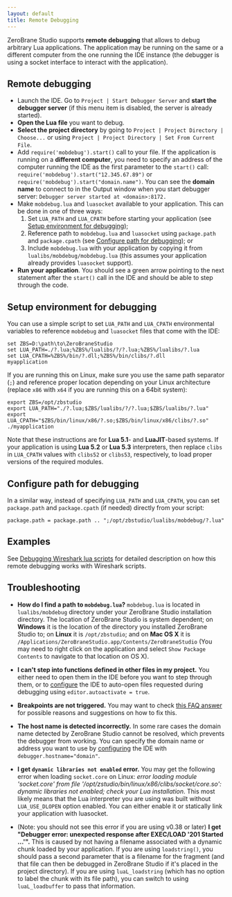 ```yaml
---
layout: default
title: Remote Debugging
---
```


ZeroBrane Studio supports **remote debugging** that allows to debug arbitrary Lua applications.
The application may be running on the same or a different computer from the one running
the IDE instance (the debugger is using a socket interface to interact with the application).

## Remote debugging

* Launch the IDE.
Go to `Project | Start Debugger Server` and **start the debugger server** (if this menu item is disabled, the server is already started).
* **Open the Lua file** you want to debug.
* **Select the project directory** by going to `Project | Project Directory | Choose...`
or using `Project | Project Directory | Set From Current File`.
* Add `require('mobdebug').start()` call to your file.
If the application is running on a **different computer**, you need to specify an address of the computer running the IDE as the first parameter to the `start()` call: `require('mobdebug').start("12.345.67.89")` or `require('mobdebug').start("domain.name")`.
You can see the **domain name** to connect to in the Output window when you start debugger server: `Debugger server started at <domain>:8172.`
* Make `mobdebug.lua` and `luasocket` available to your application. This can be done in one of three ways:
  1. Set `LUA_PATH` and `LUA_CPATH` before starting your application (see [Setup environment for debugging](#setup-environment-for-debugging));
  2. Reference path to `mobdebug.lua` and `luasocket` using `package.path` and `package.cpath` (see [Configure path for debugging](#configure-path-for-debugging)); or
  3. Include `mobdebug.lua` with your application by copying it from `lualibs/mobdebug/mobdebug.lua` (this assumes your application already provides `luasocket` support).
* **Run your application**. You should see a green arrow pointing to the next statement after the `start()` call in the IDE and should be able to step through the code.

## Setup environment for debugging

You can use a simple script to set `LUA_PATH` and `LUA_CPATH` environmental variables to reference `mobdebug` and `luasocket` files that come with the IDE:

    set ZBS=D:\path\to\ZeroBraneStudio
    set LUA_PATH=./?.lua;%ZBS%/lualibs/?/?.lua;%ZBS%/lualibs/?.lua
    set LUA_CPATH=%ZBS%/bin/?.dll;%ZBS%/bin/clibs/?.dll
    myapplication

If you are running this on Linux, make sure you use the same path separator (`;`)
and reference proper location depending on your Linux architecture (replace `x86` with `x64` if you are running this on a 64bit system):

    export ZBS=/opt/zbstudio
    export LUA_PATH="./?.lua;$ZBS/lualibs/?/?.lua;$ZBS/lualibs/?.lua"
    export LUA_CPATH="$ZBS/bin/linux/x86/?.so;$ZBS/bin/linux/x86/clibs/?.so"
    ./myapplication

Note that these instructions are for **Lua 5.1**- and **LuaJIT**-based systems.
If your application is using **Lua 5.2** or **Lua 5.3** interpreters, then replace `clibs` in `LUA_CPATH`
values with `clibs52` or `clibs53`, respectively, to load proper versions of the required modules.

## Configure path for debugging

In a similar way, instead of specifying `LUA_PATH` and `LUA_CPATH`, you can set `package.path` and `package.cpath` (if needed) directly from your script:

    package.path = package.path .. ";/opt/zbstudio/lualibs/mobdebug/?.lua"

## Examples

See [Debugging Wireshark lua scripts](http://notebook.kulchenko.com/zerobrane/debugging-wireshark-lua-scripts-with-zerobrane-studio) for detailed description on how this remote debugging works with Wireshark scripts.

## Troubleshooting

* **How do I find a path to `mobdebug.lua`?**
`mobdebug.lua` is located in `lualibs/mobdebug` directory under your ZeroBrane Studio installation directory.
The location of ZeroBrane Studio is system dependent;
on **Windows** it is the location of the directory you installed ZeroBrane Studio to;
on **Linux** it is `/opt/zbstudio`;
and on **Mac OS X** it is `/Applications/ZeroBraneStudio.app/Contents/ZeroBraneStudio`
(You may need to right click on the application and select `Show Package Contents` to navigate to that location on OS X).

* **I can't step into functions defined in other files in my project.**
You either need to open them in the IDE before you want to step through them, or to [configure](doc-configuration) the IDE to auto-open files requested during debugging using `editor.autoactivate = true`.

* **Breakpoints are not triggered.**
You may want to check [this FAQ answer](doc-faq#why-breakpoints-are-not-triggered) for possible reasons and suggestions on how to fix this.

* **The host name is detected incorrectly.**
In some rare cases the domain name detected by ZeroBrane Studio cannot be resolved, which prevents the debugger from working.
You can specify the domain name or address you want to use by [configuring](doc-configuration) the IDE with `debugger.hostname="domain"`.

* **I get `dynamic libraries not enabled` error.**
You may get the following error when loading `socket.core` on Linux:
_error loading module 'socket.core' from file '/opt/zstudio/bin/linux/x86/clibs/socket/core.so': dynamic libraries not enabled; check your Lua installation_.
This most likely means that the Lua interpreter you are using was built without `LUA_USE_DLOPEN` option enabled.
You can either enable it or statically link your application with luasocket.

* (Note: you should not see this error if you are using v0.38 or later) **I get "Debugger error: unexpected response after EXEC/LOAD '201 Started ...'".**
This is caused by not having a filename associated with a dynamic chunk loaded by your application.
If you are using `loadstring()`, you should pass a second parameter that is a filename for the fragment (and that file can then be debugged in ZeroBrane Studio if it's placed in the project directory).
If you are using `luaL_loadstring` (which has no option to label the chunk with its file path), you can switch to using `luaL_loadbuffer` to pass that information.
